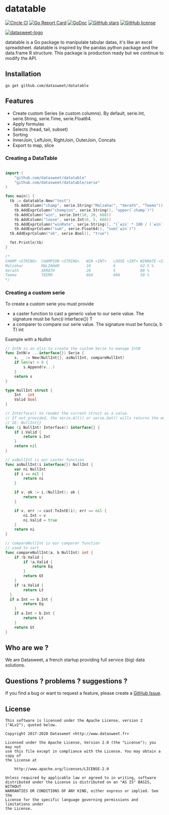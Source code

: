 
# datatable
[![Circle CI](https://circleci.com/gh/datasweet/datatable.svg?style=svg)](https://circleci.com/gh/datasweet/datatable) [![Go Report Card](https://goreportcard.com/badge/github.com/datasweet/datatable)](https://goreportcard.com/report/github.com/datasweet/datatable) [![GoDoc](https://godoc.org/github.com/datasweet/datatable?status.png)](https://godoc.org/github.com/datasweet/datatable) [![GitHub stars](https://img.shields.io/github/stars/datasweet/datatable.svg)](https://github.com/datasweet/datatable/stargazers)
[![GitHub license](https://img.shields.io/github/license/datasweet/datatable.svg)](https://github.com/datasweet/datatable/blob/master/LICENSE)

[![datasweet-logo](https://www.datasweet.fr/wp-content/uploads/2019/02/datasweet-black.png)](http://www.datasweet.fr)

datatable is a Go package to manipulate tabular datas, it's like an excel spreadsheet. 
datatable is inspired by the pandas python package and the data.frame R structure.
This package is production ready but we continue to modify the API. 

## Installation
```
go get github.com/datasweet/datatable
```

## Features
- Create custom Series (ie custom columns). By default, serie.Int, serie.String, serie.Time, serie.Float64. 
- Apply formulas
- Selects (head, tail, subset)
- Sorting
- InnerJoin, LeftJoin, RightJoin, OuterJoin, Concats
- Export to map, slice


### Creating a DataTable
```go

import (
	"github.com/datasweet/datatable"
	"github.com/datasweet/datatable/serie"
)

func main() {
  tb := datatable.New("test")
	tb.AddColumn("champ", serie.String("Malzahar", "Xerath", "Teemo"))
	tb.AddExprColumn("champion", serie.String(), "upper(`champ`)")
	tb.AddColumn("win", serie.Int(10, 20, 666))
	tb.AddColumn("loose", serie.Int(6, 5, 666))
	tb.AddExprColumn("winRate", serie.String(), "(`win` * 100 / (`win` + `loose`)) ~ \" %\"")
	tb.AddExprColumn("sum", serie.Float64(), "sum(`win`)")
  tb.AddExprColumn("ok", serie.Bool(), "true")

  fmt.Println(tb)
}

/*
CHAMP <STRING>	CHAMPION <STRING>	WIN <INT>	LOOSE <INT>	WINRATE <STRING>	SUM <FLOAT64>	OK <BOOL> 
Malzahar      	MALZAHAR         	10       	6          	62.5 %          	696          	true     	
Xerath        	XERATH           	20       	5          	80 %            	696          	true     	
Teemo         	TEEMO            	666      	666        	50 %            	696          	true     	
*/
```

### Creating a custom serie

To create a custom serie you must provide 
- a caster function to cast a generic value to our serie value. The signature must be func(i interface{}) T
- a comparer to compare our serie value. The signature must be func(a, b T) int

Example with a NullInt

```go
// IntN is an alis to create the custom Serie to manage IntN
func IntN(v ...interface{}) Serie {
	s, _ := New(NullInt{}, asNullInt, compareNullInt)
	if len(v) > 0 {
		s.Append(v...)
	}
	return s
}

type NullInt struct {
	Int   int
	Valid bool
}

// Interface() to render the current struct as a value.
// If not provided, the serie.All() or serie.Get() wills returns the embedded value
// IE: NullInt{}
func (i NullInt) Interface() interface{} {
	if i.Valid {
		return i.Int
	}
	return nil
}

// asNullInt is our caster function
func asNullInt(i interface{}) NullInt {
	var ni NullInt
	if i == nil {
		return ni
	}

	if v, ok := i.(NullInt); ok {
		return v
	}

	if v, err := cast.ToIntE(i); err == nil {
		ni.Int = v
		ni.Valid = true
	}
	return ni
}

// compareNullInt is our comparer function
// used to sort
func compareNullInt(a, b NullInt) int {
	if !b.Valid {
		if !a.Valid {
			return Eq
		}
		return Gt
	}
	if !a.Valid {
		return Lt
  }
  if a.Int == b.Int {
		return Eq
	}
	if a.Int < b.Int {
		return Lt
	}
	return Gt
}
```

## Who are we ?
We are Datasweet, a french startup providing full service (big) data solutions.

## Questions ? problems ? suggestions ?
If you find a bug or want to request a feature, please create a [GitHub Issue](https://github.com/datasweet/datatable/issues/new).

## License
```
This software is licensed under the Apache License, version 2 ("ALv2"), quoted below.

Copyright 2017-2020 Datasweet <http://www.datasweet.fr>

Licensed under the Apache License, Version 2.0 (the "License"); you may not
use this file except in compliance with the License. You may obtain a copy of
the License at

    http://www.apache.org/licenses/LICENSE-2.0

Unless required by applicable law or agreed to in writing, software
distributed under the License is distributed on an "AS IS" BASIS, WITHOUT
WARRANTIES OR CONDITIONS OF ANY KIND, either express or implied. See the
License for the specific language governing permissions and limitations under
the License.
```

